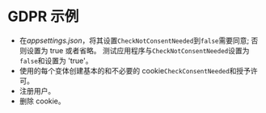 # <a name="gdpr-sample"></a>GDPR 示例

* 在*appsettings.json*，将其设置`CheckNotConsentNeeded`到`false`需要同意; 否则设置为 true 或者省略。 测试应用程序与`CheckNotConsentNeeded`设置为`false`和设置为 'true'。
* 使用的每个变体创建基本的和不必要的 cookie`CheckConsentNeeded`和授予许可。
* 注册用户。
* 删除 cookie。
